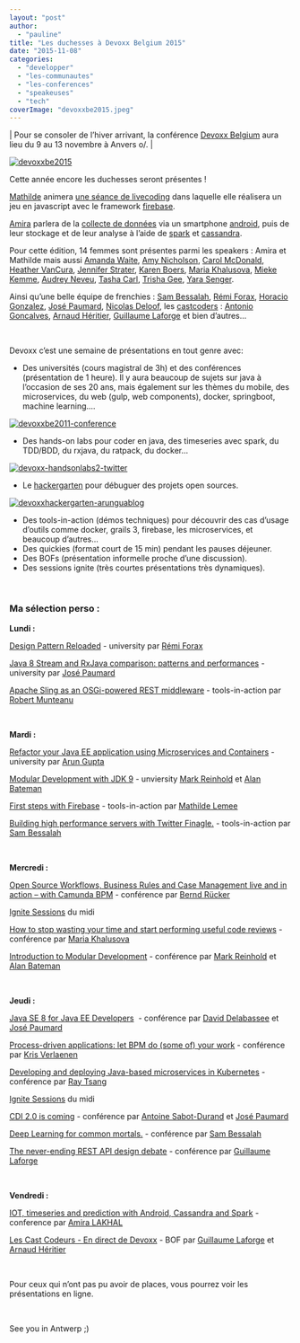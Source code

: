 ```yaml
---
layout: "post"
author: 
  - "pauline"
title: "Les duchesses à Devoxx Belgium 2015"
date: "2015-11-08"
categories: 
  - "developper"
  - "les-communautes"
  - "les-conferences"
  - "speakeuses"
  - "tech"
coverImage: "devoxxbe2015.jpeg"
---
```


| Pour se consoler de l’hiver arrivant, la conférence [Devoxx Belgium](http://www.devoxx.be/) aura lieu du 9 au 13 novembre à Anvers o/. |

[![devoxxbe2015](/assets/2015/11/2015-11-08-duchesses-a-devoxx-belgium-2015/devoxxbe2015.jpeg)](http://www.duchess-france.org/wp-content/uploads/2015/11/devoxxbe2015.jpeg)

Cette année encore les duchesses seront présentes !

[Mathilde](http://www.duchess-france.org/rolemodel/mathilde-lemee/) animera [une séance de livecoding](http://cfp.devoxx.be/2015/talk/HWN-2231/First_steps_with_Firebase) dans laquelle elle réalisera un jeu en javascript avec le framework [firebase](https://www.firebase.com/).

[Amira](http://www.duchess-france.org/rolemodel/amira-lakhal/) parlera de la [collecte de données](http://cfp.devoxx.be/2015/talk/IND-3095/IOT,_timeseries_and_prediction_with_Android,_Cassandra_and_Spark) via un smartphone [android](https://developer.android.com/index.html), puis de leur stockage et de leur analyse à l’aide de [spark](http://spark.apache.org/) et [cassandra](http://cassandra.apache.org/).

Pour cette édition, 14 femmes sont présentes parmi les speakers : Amira et Mathilde mais aussi [Amanda Waite](http://cfp.devoxx.be/2015/speaker/amanda_waite), [Amy Nicholson](http://cfp.devoxx.be/2015/speaker/amy_nicholson), [Carol McDonald](http://cfp.devoxx.be/2015/speaker/carol_mcdonald), [Heather VanCura](http://cfp.devoxx.be/2015/speaker/heather_vancura), [Jennifer Strater](http://cfp.devoxx.be/2015/speaker/jennifer_strater), [Karen Boers](http://cfp.devoxx.be/2015/speaker/karen_boers), [Maria Khalusova](http://cfp.devoxx.be/2015/speaker/maria_khalusova), [Mieke Kemme](http://cfp.devoxx.be/2015/speaker/mieke_kemme), [Audrey Neveu](http://cfp.devoxx.be/2015/speaker/neveu_audrey), [Tasha Carl](http://cfp.devoxx.be/2015/speaker/tasha_carl), [Trisha Gee](http://cfp.devoxx.be/2015/speaker/trisha_gee), [Yara Senger](http://cfp.devoxx.be/2015/speaker/yara_senger).

Ainsi qu’une belle équipe de frenchies : [Sam Bessalah](http://cfp.devoxx.be/2015/speaker/sam_bessalah), [Rémi Forax](http://cfp.devoxx.be/2015/speaker/remi_forax), [Horacio Gonzalez](http://cfp.devoxx.be/2015/speaker/horacio_gonzalez), [José Paumard](http://cfp.devoxx.be/2015/speaker/jose_paumard), [Nicolas Deloof](http://cfp.devoxx.be/2015/speaker/nicolas_de_loof), les [castcoders](https://lescastcodeurs.com/) : [Antonio Goncalves](http://cfp.devoxx.be/2015/speaker/antonio_goncalves), [Arnaud Héritier](http://cfp.devoxx.be/2015/speaker/arnaud_heritier), [Guillaume Laforge](http://cfp.devoxx.be/2015/speaker/guillaume_laforge) et bien d’autres...

 

Devoxx c’est une semaine de présentations en tout genre avec:

- Des universités (cours magistral de 3h) et des conférences (présentation de 1 heure). Il y aura beaucoup de sujets sur java à l’occasion de ses 20 ans, mais également sur les thèmes du mobile, des microservices, du web (gulp, web components), docker, springboot, machine learning....

[![devoxxbe2011-conference](/assets/2015/11/2015-11-08-duchesses-a-devoxx-belgium-2015/devoxxbe2011-conference-300x200.jpg)](http://www.duchess-france.org/wp-content/uploads/2015/11/devoxxbe2011-conference.jpg)

- Des hands-on labs pour coder en java, des timeseries avec spark, du TDD/BDD, du rxjava, du ratpack, du docker...

[![devoxx-handsonlabs2-twitter](/assets/2015/11/2015-11-08-duchesses-a-devoxx-belgium-2015/devoxx-handsonlabs2-twitter-300x225.jpg)](http://www.duchess-france.org/wp-content/uploads/2015/11/devoxx-handsonlabs2-twitter.jpg)

- Le [hackergarten](http://blog.arungupta.me/java-ee-7-hackergarten-devoxx-2013/) pour débuguer des projets open sources.

[![devoxxhackergarten-arunguablog](/assets/2015/11/2015-11-08-duchesses-a-devoxx-belgium-2015/devoxxhackergarten-arunguablog.jpg)](http://www.duchess-france.org/wp-content/uploads/2015/11/devoxxhackergarten-arunguablog.jpg)

- Des tools-in-action (démos techniques) pour découvrir des cas d’usage d’outils comme docker, grails 3, firebase, les microservices, et beaucoup d’autres...
- Des quickies (format court de 15 min) pendant les pauses déjeuner.
- Des BOFs (présentation informelle proche d’une discussion).
- Des sessions ignite (très courtes présentations très dynamiques).

 

### Ma sélection perso :

**Lundi :**

[Design Pattern Reloaded](http://cfp.devoxx.be/2015/talk/KSD-8798/Design_Pattern_Reloaded) - university par [Rémi Forax](http://cfp.devoxx.be/2015/speaker/remi_forax)

[Java 8 Stream and RxJava comparison: patterns and performances](http://cfp.devoxx.be/2015/talk/XQF-4209/Java_8_Stream_and_RxJava_comparison:_patterns_and_performances) - university par [José Paumard](http://cfp.devoxx.be/2015/speaker/jose_paumard)

[Apache Sling as an OSGi-powered REST middleware](http://cfp.devoxx.be/2015/talk/RRH-9866/Apache_Sling_as_an_OSGi-powered_REST_middleware) - tools-in-action par [Robert Munteanu](http://cfp.devoxx.be/2015/speaker/robert_munteanu)

 

**Mardi :**

[Refactor your Java EE application using Microservices and Containers](http://cfp.devoxx.be/2015/talk/LZN-7807/Refactor_your_Java_EE_application_using_Microservices_and_Containers) - university par [Arun Gupta](http://cfp.devoxx.be/2015/speaker/arun_gupta)

[Modular Development with JDK 9](http://cfp.devoxx.be/2015/talk/FQM-0283/Modular_Development_with_JDK_9) - unviersity [Mark Reinhold](http://cfp.devoxx.be/2015/speaker/mark_reinhold) et [Alan Bateman](http://cfp.devoxx.be/2015/speaker/alan_bateman)

[First steps with Firebase](http://cfp.devoxx.be/2015/talk/HWN-2231/First_steps_with_Firebase) - tools-in-action par [Mathilde Lemee](http://cfp.devoxx.be/2015/speaker/mathilde_lemee)

[Building high performance servers with Twitter Finagle.](http://cfp.devoxx.be/2015/talk/XFA-9245/Building_high_performance_servers_with_Twitter_Finagle.) \- tools-in-action par [Sam Bessalah](http://cfp.devoxx.be/2015/speaker/sam_bessalah)

 

**Mercredi :**

[Open Source Workflows, Business Rules and Case Management live and in action – with Camunda BPM](http://cfp.devoxx.be/2015/talk/GKT-3437/Open_Source_Workflows,_Business_Rules_and_Case_Management_live_and_in_action_%E2%80%93_with_Camunda_BPM) \- conférence par [Bernd Rücker](http://cfp.devoxx.be/2015/speaker/bernd_rucker)

[Ignite Sessions](http://cfp.devoxx.be/2015/talks/ignite) du midi

[How to stop wasting your time and start performing useful code reviews](http://cfp.devoxx.be/2015/talk/QAT-5309/How_to_stop_wasting_your_time_and_start_performing_useful_code_reviews) - conférence par [Maria Khalusova](http://cfp.devoxx.be/2015/speaker/maria_khalusova)

[Introduction to Modular Development](http://cfp.devoxx.be/2015/talk/ECB-9207/Introduction_to_Modular_Development) - conférence par [Mark Reinhold](http://cfp.devoxx.be/2015/speaker/mark_reinhold) et [Alan Bateman](http://cfp.devoxx.be/2015/speaker/alan_bateman)

 

**Jeudi :**

[Java SE 8 for Java EE Developers](http://cfp.devoxx.be/2015/talk/CIU-0634/Java_SE_8_for_Java_EE_Developers)  - conférence par [David Delabassee](http://cfp.devoxx.be/2015/speaker/david_delabassee) et [José Paumard](http://cfp.devoxx.be/2015/speaker/jose_paumard)

[Process-driven applications: let BPM do (some of) your work](http://cfp.devoxx.be/2015/talk/JBW-3822/Process-driven_applications:_let_BPM_do_%28some_of%29_your_work) - conférence par [Kris Verlaenen](http://cfp.devoxx.be/2015/speaker/kris_verlaenen)

[Developing and deploying Java-based microservices in Kubernetes](http://cfp.devoxx.be/2015/talk/PLT-6113/Developing_and_deploying_Java-based_microservices_in_Kubernetes) - conférence par [Ray Tsang](http://cfp.devoxx.be/2015/speaker/ray_tsang)

[Ignite Sessions](http://cfp.devoxx.be/2015/talks/ignite) du midi

[CDI 2.0 is coming](http://cfp.devoxx.be/2015/talk/NLT-9547/CDI_2.0_is_coming) - conférence par [Antoine Sabot-Durand](http://cfp.devoxx.be/2015/speaker/antoine_sabot-durand) et [José Paumard](http://cfp.devoxx.be/2015/speaker/jose_paumard)

[Deep Learning for common mortals.](http://cfp.devoxx.be/2015/talk/NQL-1740/Deep_Learning_for_common_mortals.) - conférence par [Sam Bessalah](http://cfp.devoxx.be/2015/speaker/sam_bessalah)

[The never-ending REST API design debate](http://cfp.devoxx.be/2015/talk/IZN-4421/The_never-ending_REST_API_design_debate) - conférence par [Guillaume Laforge](http://cfp.devoxx.be/2015/speaker/guillaume_laforge)

 

**Vendredi :**

[IOT, timeseries and prediction with Android, Cassandra and Spark](http://cfp.devoxx.be/2015/talk/IND-3095/IOT,_timeseries_and_prediction_with_Android,_Cassandra_and_Spark) - conference par [Amira LAKHAL](http://cfp.devoxx.be/2015/speaker/amira_lakhal)

[Les Cast Codeurs - En direct de Devoxx](http://cfp.devoxx.be/2015/talk/KZD-4178/Les_Cast_Codeurs_-_En_direct_de_Devoxx) - BOF par [Guillaume Laforge](http://cfp.devoxx.be/2015/speaker/guillaume_laforge) et [Arnaud Héritier](http://cfp.devoxx.be/2015/speaker/arnaud_heritier)

 

Pour ceux qui n’ont pas pu avoir de places, vous pourrez voir les présentations en ligne.

 

See you in Antwerp ;)
